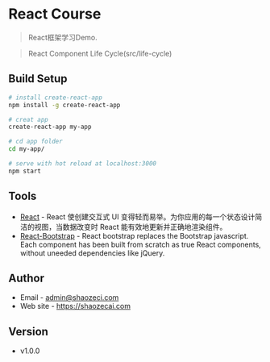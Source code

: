 # React Course
> React框架学习Demo.

> React Component Life Cycle(src/life-cycle)


## Build Setup

``` bash
# install create-react-app
npm install -g create-react-app

# creat app
create-react-app my-app

# cd app folder
cd my-app/

# serve with hot reload at localhost:3000
npm start
```

## Tools
- [React](https://react.docschina.org/) - React 使创建交互式 UI 变得轻而易举。为你应用的每一个状态设计简洁的视图，当数据改变时 React 能有效地更新并正确地渲染组件。
- [React-Bootstrap](https://react-bootstrap.github.io/) - React bootstrap replaces the Bootstrap javascript. Each component has been built from scratch as true React components, without uneeded dependencies like jQuery.
## Author
- Email - admin@shaozeci.com
- Web site - https://shaozecai.com

## Version
- v1.0.0
